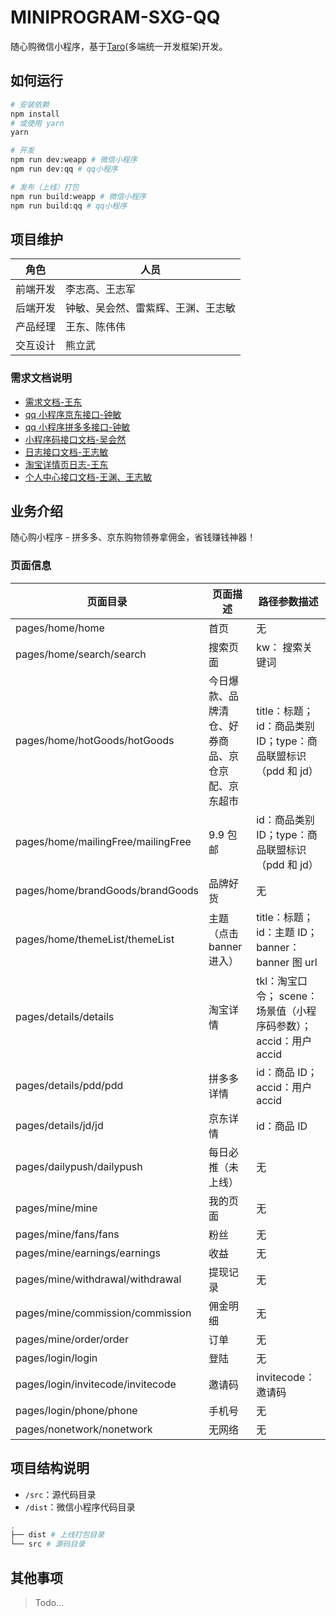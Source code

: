 # MINIPROGRAM-SXG-QQ

随心购微信小程序，基于[Taro](https://github.com/NervJS/taro)(多端统一开发框架)开发。

## 如何运行

```bash
# 安装依赖
npm install
# 或使用 yarn
yarn

# 开发
npm run dev:weapp # 微信小程序
npm run dev:qq # qq小程序

# 发布（上线）打包
npm run build:weapp # 微信小程序
npm run build:qq # qq小程序
```

## 项目维护

| 角色     | 人员                               |
| -------- | ---------------------------------- |
| 前端开发 | 李志高、王志军                     |
| 后端开发 | 钟敏、吴会然、雷紫辉、王渊、王志敏 |
| 产品经理 | 王东、陈伟伟                       |
| 交互设计 | 熊立武                             |

### 需求文档说明

- [需求文档-王东](https://tower.im/teams/131340/todos/24922/)
- [qq 小程序京东接口-钟敏](https://tower.im/teams/131340/documents/24911/)
- [qq 小程序拼多多接口-钟敏](https://tower.im/teams/131340/documents/24912/)
- [小程序码接口文档-吴会然](http://172.18.254.24:3000/projects/maiycrr/wiki)
- [日志接口文档-王志敏](https://tower.im/teams/131340/todos/23426/)
- [淘宝详情页日志-王东](https://docs.qq.com/doc/DT3hUT2Rwcm5WRklk)
- [个人中心接口文档-王渊、王志敏](https://docs.qq.com/doc/DT0pieW9JREhyYm1V?opendocxfrom=admin)

## 业务介绍

随心购小程序 - 拼多多、京东购物领券拿佣金，省钱赚钱神器！

### 页面信息

| 页面目录                           | 页面描述                                         | 路径参数描述                                                      |
| ---------------------------------- | ------------------------------------------------ | ----------------------------------------------------------------- |
| pages/home/home                    | 首页                                             | 无                                                                |
| pages/home/search/search           | 搜索页面                                         | kw： 搜索关键词                                                   |
| pages/home/hotGoods/hotGoods       | 今日爆款、品牌清仓、好券商品、京仓京配、京东超市 | title：标题；id：商品类别 ID；type：商品联盟标识（pdd 和 jd）     |
| pages/home/mailingFree/mailingFree | 9.9 包邮                                         | id：商品类别 ID；type：商品联盟标识（pdd 和 jd）                  |
| pages/home/brandGoods/brandGoods   | 品牌好货                                         | 无                                                                |
| pages/home/themeList/themeList     | 主题（点击 banner 进入）                         | title：标题；id：主题 ID；banner：banner 图 url                   |
| pages/details/details              | 淘宝详情                                         | tkl：淘宝口令； scene：场景值（小程序码参数）； accid：用户 accid |
| pages/details/pdd/pdd              | 拼多多详情                                       | id：商品 ID；accid：用户 accid                                    |
| pages/details/jd/jd                | 京东详情                                         | id：商品 ID                                                       |
| pages/dailypush/dailypush          | 每日必推（未上线）                               | 无                                                                |
| pages/mine/mine                    | 我的页面                                         | 无                                                                |
| pages/mine/fans/fans               | 粉丝                                             | 无                                                                |
| pages/mine/earnings/earnings       | 收益                                             | 无                                                                |
| pages/mine/withdrawal/withdrawal   | 提现记录                                         | 无                                                                |
| pages/mine/commission/commission   | 佣金明细                                         | 无                                                                |
| pages/mine/order/order             | 订单                                             | 无                                                                |
| pages/login/login                  | 登陆                                             | 无                                                                |
| pages/login/invitecode/invitecode  | 邀请码                                           | invitecode：邀请码                                                |
| pages/login/phone/phone            | 手机号                                           | 无                                                                |
| pages/nonetwork/nonetwork          | 无网络                                           | 无                                                                |

## 项目结构说明

- `/src`：源代码目录
- `/dist`：微信小程序代码目录

```bash
.
├── dist # 上线打包目录
└── src # 源码目录
```

## 其他事项

> Todo...
